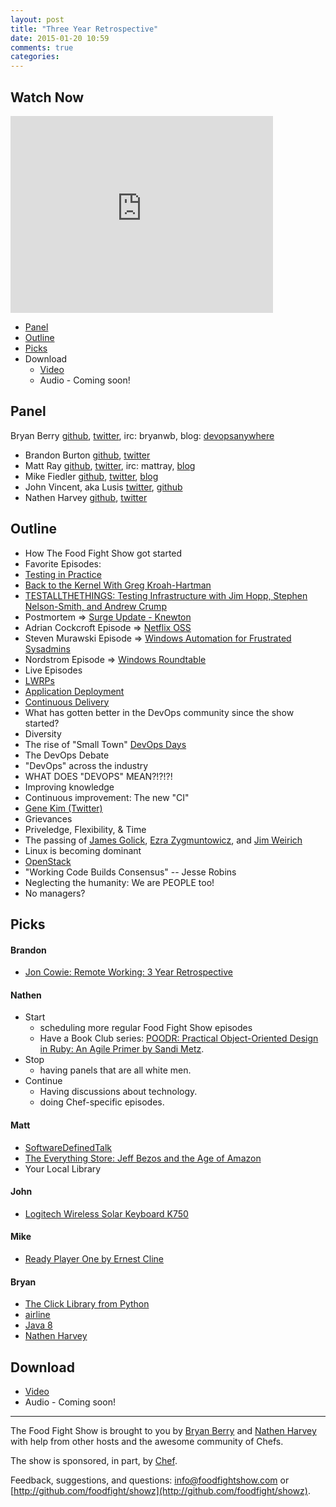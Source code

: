 ```yaml
---
layout: post
title: "Three Year Retrospective"
date: 2015-01-20 10:59
comments: true
categories:
---
```


Watch Now
-----
<iframe width="420" height="315" src="http://www.youtube.com/embed/o4Qz1mHTpE4" frameborder="0" allowfullscreen></iframe>

* [Panel](http://foodfightshow.org/2015/01/three-year-retropective.html#panel)
* [Outline](http://foodfightshow.org/2015/01/three-year-retropective.html#outline)
* [Picks](http://foodfightshow.org/2015/01/three-year-retropective.html#picks)
* Download
  * [Video](http://youtu.be/o4Qz1mHTpE4)
  * Audio - Coming soon!

<!-- more -->

Panel<a name="panel"></a>
-----
 Bryan Berry [github](http://github.com/bryanwb), [twitter](http://twitter.com/bryanwb), irc: bryanwb, blog: [devopsanywhere](http://devopsanywhere.blogspot.com)
* Brandon Burton [github](http://github.com/solarce), [twitter](https://twitter.com/solarce)
* Matt Ray [github](http://github.com/mattray), [twitter](http://twitter.com/mattray), irc: mattray, [blog](http://www.leastresistance.net/)
* Mike Fiedler [github](http://github.com/miketheman), [twitter](http://twitter.com/mikefiedler), [blog](http://www.miketheman.net)
* John Vincent, aka Lusis [twitter](https://twitter.com/#!/lusis), [github](https://github.com/lusis)
* Nathen Harvey [github](http://github.com/nathenharvey), [twitter](http://twitter.com/nathenharvey)

Outline<a name="outline"></a>
-------

* How The Food Fight Show got started
* Favorite Episodes:
 * [Testing in Practice](http://foodfightshow.org/2013/05/testing-in-practice.html)
 * [Back to the Kernel With Greg Kroah-Hartman](http://foodfightshow.org/2012/04/episode-8-back-to-kernel-with-greg.html)
 * [TESTALLTHETHINGS: Testing Infrastructure with Jim Hopp, Stephen Nelson-Smith, and Andrew Crump](http://foodfightshow.org/2012/04/episode-10-testallthethings-testing.html)
 * Postmortem => [Surge Update - Knewton](http://foodfightshow.org/2012/09/surge-update-knewton.html)
 * Adrian Cockcroft Episode => [Netflix OSS](http://foodfightshow.org/2013/05/netflix-oss.html)
 * Steven Murawski Episode => [Windows Automation for Frustrated Sysadmins](http://foodfightshow.org/2014/10/windows-automation-for-angry-neckbeards.html)
 * Nordstrom Episode => [Windows Roundtable](http://foodfightshow.org/2013/01/windows-roundtable.html)
 * Live Episodes
 * [LWRPs](http://foodfightshow.org/2013/03/lwrps.html)
 * [Application Deployment](http://foodfightshow.org/2013/01/application-deployment.html)
 * [Continuous Delivery](http://foodfightshow.org/2013/06/continuous-delivery.html)
* What has gotten better in the DevOps community since the show started?
 * Diversity
 * The rise of "Small Town" [DevOps Days](http://www.devopsdays.org/)
* The DevOps Debate 
 * "DevOps" across the industry
 * WHAT DOES "DEVOPS" MEAN?!?!?!
  * Improving knowledge
  * Continuous improvement: The new "CI"
 * [Gene Kim (Twitter)](https://twitter.com/RealGeneKim)
* Grievances
 * Priveledge, Flexibility, & Time
 * The passing of [James Golick](http://en.wikipedia.org/wiki/James_Golick), [Ezra Zygmuntowicz](https://twitter.com/ezmobius), and [Jim Weirich](http://en.wikipedia.org/wiki/Jim_Weirich)
 * Linux is becoming dominant
* [OpenStack](http://www.openstack.org/)
* "Working Code Builds Consensus" -- Jesse Robins
* Neglecting the humanity: We are PEOPLE too!
* No managers?

Picks<a name="picks"></a>
-----

#### Brandon

* [Jon Cowie: Remote Working: 3 Year Retrospective](http://blog.jonliv.es/remote-working-3-year-retrospective/)

#### Nathen

- Start
  - scheduling more regular Food Fight Show episodes
  - Have a Book Club series: [POODR: Practical Object-Oriented Design in Ruby: An Agile Primer by Sandi Metz](http://www.poodr.com/).
- Stop
  - having panels that are all white men.
- Continue
  - Having discussions about technology.
  - doing Chef-specific episodes.

#### Matt

* [SoftwareDefinedTalk](http://softwaredefinedtalk.com/)
* [The Everything Store: Jeff Bezos and the Age of Amazon](http://www.amazon.com/The-Everything-Store-Bezos-Amazon/dp/0316219266)
* Your Local Library

#### John

* [Logitech Wireless Solar Keyboard K750](http://www.logitech.com/en-us/product/k750-keyboard)

#### Mike

* [Ready Player One by Ernest Cline](http://www.amazon.com/gp/product/B004J4WKUQ?btkr=1)

#### Bryan

* [The Click Library from Python](http://click.pocoo.org/3/)
* [airline](https://github.com/airlift/airline)
* [Java 8](http://www.oracle.com/technetwork/java/javase/overview/java8-2100321.html)
* [Nathen Harvey](http://twitter.com/nathenharvey)

Download
--------
* [Video](http://youtu.be/o4Qz1mHTpE4)
* Audio - Coming soon!

<hr />

The Food Fight Show is brought to you by [Bryan Berry](https://twitter.com/bryanwb) and [Nathen Harvey](https://twitter.com/nathenharvey) with help from other hosts and the awesome community of Chefs.

The show is sponsored, in part, by [Chef](http://www.getchef.com).

Feedback, suggestions, and questions:  [info@foodfightshow.com](mailto:info@foodfightshow.com) or  [http://github.com/foodfight/showz](http://github.com/foodfight/showz).
